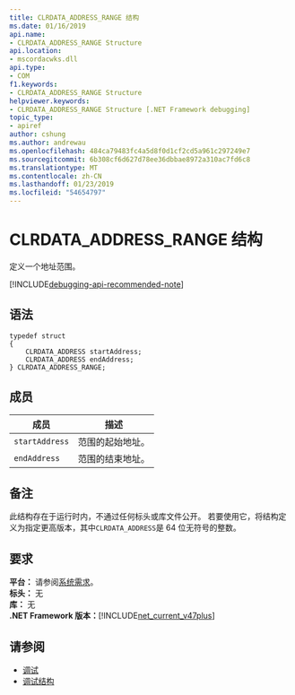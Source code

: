 ```yaml
---
title: CLRDATA_ADDRESS_RANGE 结构
ms.date: 01/16/2019
api.name:
- CLRDATA_ADDRESS_RANGE Structure
api.location:
- mscordacwks.dll
api.type:
- COM
f1.keywords:
- CLRDATA_ADDRESS_RANGE Structure
helpviewer.keywords:
- CLRDATA_ADDRESS_RANGE Structure [.NET Framework debugging]
topic_type:
- apiref
author: cshung
ms.author: andrewau
ms.openlocfilehash: 484ca79483fc4a5d8f0d1cf2cd5a961c297249e7
ms.sourcegitcommit: 6b308cf6d627d78ee36dbbae8972a310ac7fd6c8
ms.translationtype: MT
ms.contentlocale: zh-CN
ms.lasthandoff: 01/23/2019
ms.locfileid: "54654797"
---
```

# <a name="clrdataaddressrange-structure"></a>CLRDATA_ADDRESS_RANGE 结构

定义一个地址范围。

[!INCLUDE[debugging-api-recommended-note](../../../../includes/debugging-api-recommended-note.md)]

## <a name="syntax"></a>语法

```
typedef struct
{
    CLRDATA_ADDRESS startAddress;
    CLRDATA_ADDRESS endAddress;
} CLRDATA_ADDRESS_RANGE;
```

## <a name="members"></a>成员

| 成员         | 描述                     |
| -------------- | ------------------------------- |
| `startAddress` | 范围的起始地址。 |
| `endAddress`   | 范围的结束地址。   |

## <a name="remarks"></a>备注

此结构存在于运行时内，不通过任何标头或库文件公开。 若要使用它，将结构定义为指定更高版本，其中`CLRDATA_ADDRESS`是 64 位无符号的整数。

## <a name="requirements"></a>要求

**平台：** 请参阅[系统需求](../../../../docs/framework/get-started/system-requirements.md)。  
**标头：** 无  
**库：** 无  
**.NET Framework 版本：**[!INCLUDE[net_current_v47plus](../../../../includes/net-current-v47plus.md)]  

## <a name="see-also"></a>请参阅

- [调试](../../../../docs/framework/unmanaged-api/debugging/index.md)
- [调试结构](../../../../docs/framework/unmanaged-api/debugging/debugging-structures.md)
